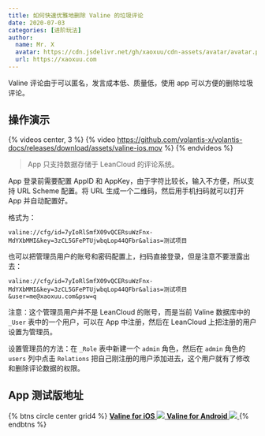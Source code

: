 ```yaml
---
title: 如何快速优雅地删除 Valine 的垃圾评论
date: 2020-07-03
categories: [进阶玩法]
author:
  name: Mr. X
  avatar: https://cdn.jsdelivr.net/gh/xaoxuu/cdn-assets/avatar/avatar.png
  url: https://xaoxuu.com
---
```


Valine 评论由于可以匿名，发言成本低、质量低，使用 app 可以方便的删除垃圾评论。

<!-- more -->

## 操作演示

{% videos center, 3 %}
{% video https://github.com/volantis-x/volantis-docs/releases/download/assets/valine-ios.mov %}
{% endvideos %}

> App 只支持数据存储于 LeanCloud 的评论系统。

App 登录前需要配置 AppID 和 AppKey，由于字符比较长，输入不方便，所以支持 URL Scheme 配置。将 URL 生成一个二维码，然后用手机扫码就可以打开 App 并自动配置好。

格式为：

```
valine://cfg/id=7yIoRlSmfX09vQCERsuWzFnx-MdYXbMMI&key=3zCL5GFePTUjwbqLop44QFbr&alias=测试项目
```

也可以把管理员用户的账号和密码配置上，扫码直接登录，但是注意不要泄露出去：

```
valine://cfg/id=7yIoRlSmfX09vQCERsuWzFnx-MdYXbMMI&key=3zCL5GFePTUjwbqLop44QFbr&alias=测试项目&user=me@xaoxuu.com&psw=q
```

注意：这个管理员用户并不是 LeanCloud 的账号，而是当前 Valine 数据库中的 `_User` 表中的一个用户，可以在 App 中注册，然后在 LeanCloud 上把注册的用户设置为管理员。

设置管理员的方法：在 `_Role` 表中新建一个 `admin` 角色，然后在 `admin` 角色的 `users` 列中点击 `Relations` 把自己刚注册的用户添加进去，这个用户就有了修改和删除评论数据的权限。

## App 测试版地址

{% btns circle center grid4 %}
<a href='https://testflight.apple.com/join/zA4MOzDd'>
  <i class='fab fa-apple'></i>
  <b>Valine for iOS</b>
  <img src='https://i.loli.net/2020/07/04/cGmgsHhwlt4vYyK.png'>
</a>
<a href='https://github.com/yinhanlei/Valine-Android/releases/'>
  <i class='fab fa-android'></i>
  <b>Valine for Android</b>
  <img src='https://i.loli.net/2020/07/21/HN2UhFIys6gKXct.png'>
</a>
{% endbtns %}

